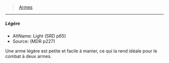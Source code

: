 ﻿---
!GenericItem
Id: weapons_hd.md#légère
ParentLink: weapons_hd.md#armes
Name: Légère
ParentName: Armes
NameLevel: 5
AltName: Light (SRD p65)
Source: (MDR p227)
Attributes:
  Name: Légère
  Markdown: >+
    ##### <!--Name-->Légère<!--/Name-->


    - AltName: <!--AltName-->Light (SRD p65)<!--/AltName-->

    - Source: <!--Source-->(MDR p227)<!--/Source-->


    Une arme légère est petite et facile à manier, ce qui la rend idéale pour le combat à deux armes.

  AltName: Light (SRD p65)
  Source: (MDR p227)
AttributesDictionary: >+
  Name: Légère

  Markdown: >+

    ##### <!--Name-->Légère<!--/Name-->





    - AltName: <!--AltName-->Light (SRD p65)<!--/AltName-->



    - Source: <!--Source-->(MDR p227)<!--/Source-->





    Une arme légère est petite et facile à manier, ce qui la rend idéale pour le combat à deux armes.



  AltName: Light (SRD p65)

  Source: (MDR p227)

---
> [Armes](hd_weapons.md)

---

##### Légère

- AltName: Light (SRD p65)
- Source: (MDR p227)

Une arme légère est petite et facile à manier, ce qui la rend idéale pour le combat à deux armes.

